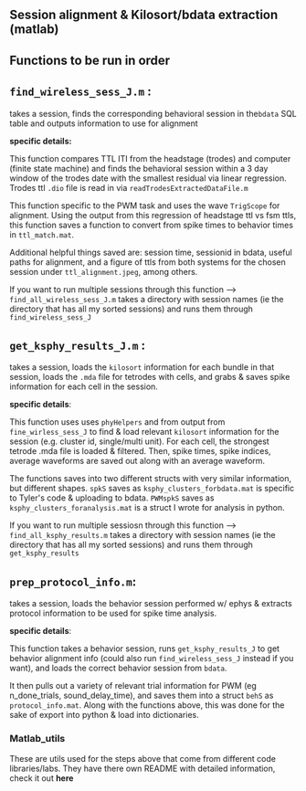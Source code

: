 ## Session alignment & Kilosort/bdata extraction (matlab)

Functions to be run in order
----

**`find_wireless_sess_J.m` :**
---
takes a session, finds the corresponding behavioral session in the`bdata` SQL table and outputs information to use for alignment

**specific details:**

This function compares TTL ITI from the headstage (trodes) and computer (finite state machine) and finds the behavioral session within a 3 day window of the trodes date with the smallest residual via linear regression. Trodes ttl `.dio` file is read in via `readTrodesExtractedDataFile.m` 

This function specific to the PWM task and uses the wave `TrigScope` for alignment. Using the output from this regression of headstage ttl vs fsm ttls, this function saves a function to convert from spike times to behavior times in `ttl_match.mat`. 

Additional helpful things saved are: session time, sessionid in bdata, useful paths for alignment, and a figure of ttls from both systems for the chosen session under `ttl_alignment.jpeg`, among others.

If you want to run multiple sessions through this function --> `find_all_wireless_sess_J.m` takes a directory with session names (ie the directory that has all my sorted sessions) and runs them through `find_wireless_sess_J`


**`get_ksphy_results_J.m` :** 
---
takes a session, loads the `kilosort` information for each bundle in that session, loads the `.mda` file for tetrodes with cells, and grabs & saves spike information for each cell in the session.

**specific details**:

This function uses uses `phyHelpers` and  from output from `fine_wirless_sess_J` to find & load relevant `kilosort` information for the session (e.g. cluster id, single/multi unit). For each cell, the strongest tetrode .mda file is loaded & filtered. Then, spike times, spike indices, average waveforms are saved out along with an average waveform. 

The functions saves into two different structs with very similar information, but different shapes. `spkS` saves as `ksphy_clusters_forbdata.mat` is specific to Tyler's code & uploading to bdata. `PWMspkS` saves as `ksphy_clusters_foranalysis.mat` is a struct I wrote for analysis in python.

If you want to run multiple sessiosn through this function --> `find_all_ksphy_results.m` takes a directory with session names (ie the directory that has all my sorted sessions) and runs them through `get_ksphy_results`

**`prep_protocol_info.m`:**
---
takes a session, loads the behavior session performed w/ ephys & extracts protocol information to be used for spike time analysis.

**specific details**:

This function takes a behavior session, runs `get_ksphy_results_J` to get behavior alignment info (could also run `find_wireless_sess_J` instead if you want), and loads the correct behavior session from `bdata`. 

It then pulls out a variety of relevant trial information for PWM (eg n_done_trials, sound_delay_time), and saves them into a struct `behS` as `protocol_info.mat`. Along with the functions above, this was done for the sake of export into python & load into dictionaries.

### Matlab_utils

These are utils used for the steps above that come from different code libraries/labs. They have there own README with detailed information, check it out **here**
